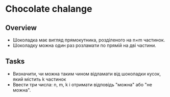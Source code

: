 # Chocolate chalange

## Overview

- Шоколадка має вигляд прямокутника, розділеного на n×m частинок.
- Шоколадку можна один раз розламати по прямій на дві частини.

## Tasks

- Визначити, чи можна таким чином відламати від шоколадки кусок, який містить k частинок
- Ввести три числа: n, m, k і отримати відповідь "можна" або "не можна".